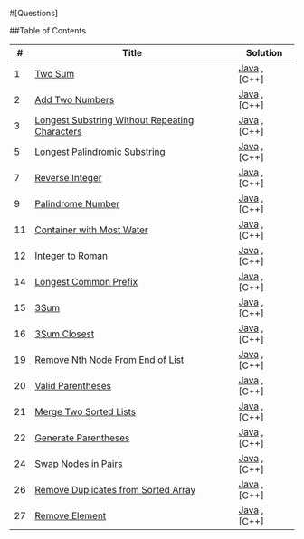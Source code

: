 #[Questions]

##Table of Contents

|  #  | Title           |  Solution       |
|-----|---------------- | --------------- |
1 | [Two Sum](https://leetcode.com/problems/two-sum) 		| [Java](./Leetcode/1.%20Two%20Sum/Solution.java) , [C++]
2 | [Add Two Numbers](https://leetcode.com/problems/add-two-numbers/) 		| [Java](./Leetcode/2.%20Add%20Two%20Numbers/Solution.java) , [C++]
3 | [Longest Substring Without Repeating Characters](https://leetcode.com/problems/longest-substring-without-repeating-characters) 		| [Java](./Leetcode/2.%20Add%20Two%20Numbers/Solution.java) , [C++]
5 | [Longest Palindromic Substring](https://leetcode.com/problems/longest-palindromic-substring) 		| [Java](./Leetcode/2.%20Add%20Two%20Numbers/Solution.java) , [C++]
7 | [Reverse Integer](https://leetcode.com/problems/reverse-integer) 		| [Java](./Leetcode/2.%20Add%20Two%20Numbers/Solution.java) , [C++]
9 | [Palindrome Number](https://leetcode.com/problems/palindrome-number) 		| [Java](./Leetcode/2.%20Add%20Two%20Numbers/Solution.java) , [C++]
11 | [Container with Most Water](https://leetcode.com/problems/container-with-most-water) 		| [Java](./Leetcode/2.%20Add%20Two%20Numbers/Solution.java) , [C++]
12 | [Integer to Roman](https://leetcode.com/problems/integer-to-roman/) 		| [Java](./Leetcode/2.%20Add%20Two%20Numbers/Solution.java) , [C++]
14 | [Longest Common Prefix](https://leetcode.com/problems/longest-common-prefix) 		| [Java](./Leetcode/2.%20Add%20Two%20Numbers/Solution.java) , [C++]
15 | [3Sum](https://leetcode.com/problems/3sum)		| [Java](./Leetcode/2.%20Add%20Two%20Numbers/Solution.java) , [C++]
16 | [3Sum Closest](https://leetcode.com/problems/3sum-closest) 		| [Java](./Leetcode/2.%20Add%20Two%20Numbers/Solution.java) , [C++]
19 | [Remove Nth Node From End of List](https://leetcode.com/problems/remove-nth-node-from-end-of-list) 		| [Java](./Leetcode/2.%20Add%20Two%20Numbers/Solution.java) , [C++]
20 | [Valid Parentheses](https://leetcode.com/problems/valid-parentheses) 		| [Java](./Leetcode/2.%20Add%20Two%20Numbers/Solution.java) , [C++]
21 | [Merge Two Sorted Lists](https://leetcode.com/problems/merge-two-sorted-lists) 		| [Java](./Leetcode/2.%20Add%20Two%20Numbers/Solution.java) , [C++]
22 | [Generate Parentheses](https://leetcode.com/problems/generate-parentheses) 		| [Java](./Leetcode/2.%20Add%20Two%20Numbers/Solution.java) , [C++]
24 | [Swap Nodes in Pairs](https://leetcode.com/problems/swap-nodes-in-pairs) 		| [Java](./Leetcode/2.%20Add%20Two%20Numbers/Solution.java) , [C++]
26 | [Remove Duplicates from Sorted Array](https://leetcode.com/problems/remove-duplicates-from-sorted-array) 		| [Java](./Leetcode/2.%20Add%20Two%20Numbers/Solution.java) , [C++]
27 | [Remove Element](https://leetcode.com/problems/remove-element) 		| [Java](./Leetcode/2.%20Add%20Two%20Numbers/Solution.java) , [C++]
